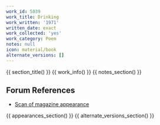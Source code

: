```yaml
---
work_id: 5039
work_title: Drinking
work_written: '1971'
written_date: exact
work_collected: 'yes'
work_category: Poem
notes: null
icon: material/book
alternate_versions: []
---
```


{{ section_title() }}
{{ work_info() }}
{{ notes_section() }}
## Forum References
- [Scan of magazine appearance](https://bukowskiforum.com/threads/invisible-city-no-2-june-1971-5-bukowski-poems-3-uncollected.10782/)

{{ appearances_section() }}
{{ alternate_versions_section() }}